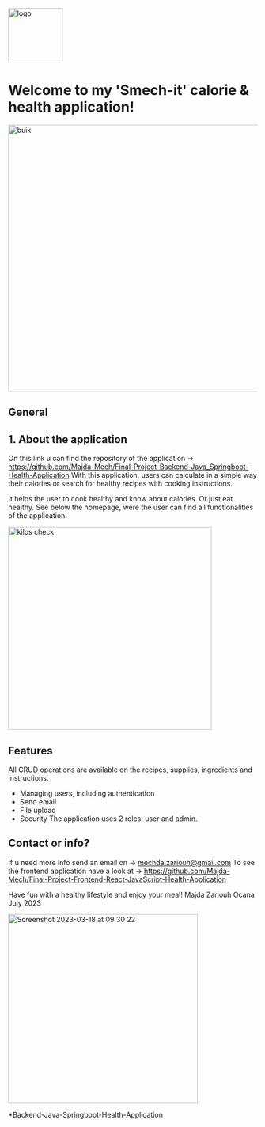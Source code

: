 
<img width="110" alt="logo" src="https://user-images.githubusercontent.com/112877888/228515622-6aee77f8-341c-437d-bc21-2b8e36a8a381.png">

# Welcome to my 'Smech-it' calorie & health application!

 <img width="540" alt="buik" src="https://user-images.githubusercontent.com/112877888/228510996-a0b85df7-e6d2-4125-9469-ad3f3d6cce90.png">

## General
## 1. About the application
On this link u can find the repository of the application -> https://github.com/Majda-Mech/Final-Project-Backend-Java_Springboot-Health-Application
With this application, users can calculate in a simple way their calories or search for healthy recipes with cooking instructions.

It helps the user to cook healthy and know about calories. Or just eat healthy.
See below the homepage, were the user can find all functionalities of the application.

  <img width="411" alt="kilos check" src="https://user-images.githubusercontent.com/112877888/228510886-ec08dc79-fcf4-46d7-a1ed-bb9617ff00bb.png">


## Features
All CRUD operations are available on the recipes, supplies, ingredients and instructions.
- Managing users, including authentication
- Send email
- File upload
- Security
The application uses 2 roles: user and admin.


## Contact or info?
If u need more info send an email on -> mechda.zariouh@gmail.com
To see the frontend application have a look at -> https://github.com/Majda-Mech/Final-Project-Frontend-React-JavaScript-Health-Application

Have fun with a healthy lifestyle and enjoy your meal!
Majda Zariouh Ocana
July 2023

<img width="383" alt="Screenshot 2023-03-18 at 09 30 22" src="https://user-images.githubusercontent.com/112877888/228516896-b26f7de5-0288-42df-a905-a75d00d16f32.png">


*Backend-Java-Springboot-Health-Application
